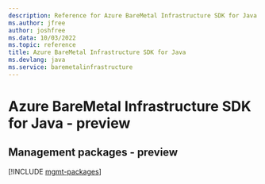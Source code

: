 ```yaml
---
description: Reference for Azure BareMetal Infrastructure SDK for Java
ms.author: jfree
author: joshfree
ms.data: 10/03/2022
ms.topic: reference
title: Azure BareMetal Infrastructure SDK for Java
ms.devlang: java
ms.service: baremetalinfrastructure
---
```

# Azure BareMetal Infrastructure SDK for Java - preview

## Management packages - preview
[!INCLUDE [mgmt-packages](baremetal-infrastructure-mgmt-index.md)]